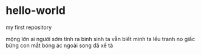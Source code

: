 # hello-world
my first repository

mộng lớn ai người sớm tỉnh ra
bình sinh ta vẫn biết mình ta
lều tranh no giấc bừng con mắt
bóng ác ngoài song đã xế tà
